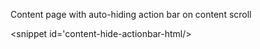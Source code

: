 Content page with auto-hiding action bar on content scroll
<snippet id='content-hide-actionbar-code'/>

<snippet id='content-hide-actionbar-html/>
